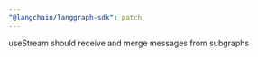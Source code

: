 ```yaml
---
"@langchain/langgraph-sdk": patch
---
```


useStream should receive and merge messages from subgraphs
